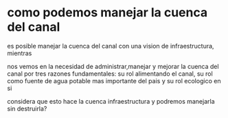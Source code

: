 como podemos manejar la cuenca del canal
=
es posible manejar la cuenca del canal con una vision de infraestructura, mientras 

nos vemos en la necesidad de administrar,manejar y mejorar la cuenca del canal por tres razones fundamentales: su rol alimentando el canal, su rol como fuente de agua potable mas importante del pais  y su rol ecologico en si

considera que esto hace la cuenca infraestructura y podremos manejarla sin destruirla? 

